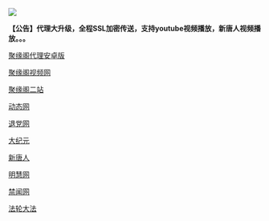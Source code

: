 
![](https://raw.githubusercontent.com/hao369/a/master/j.jpg)

**【公告】代理大升级，全程SSL加密传送，支持youtube视频播放，新唐人视频播放。。。**

 [聚缘阁代理安卓版](https://github.com/hao369/a/raw/master/j8.apk)

 [聚缘阁视频网](http://as12.511as4.ml/9.html)

[聚缘阁二站](http://as12.511as4.ml/j2)


 [动态网](http://as12.511as4.ml/)

[退党网](http://as12.511as4.ml/?id=8)

[大纪元](http://as12.511as4.ml/?id=7)

[新唐人](http://as12.511as4.ml/?id=5)

[明慧网](http://as12.511as4.ml/?id=3)

[禁闻网](http://as12.511as4.ml/?id=16)

[法轮大法](http://as12.511as4.ml/?id=15)


